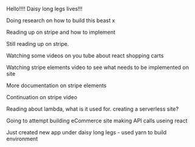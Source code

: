 Hello!!!! Daisy long legs lives!!!

Doing research on how to build this beast x

Reading up on stripe and how to implement

Still reading up on stripe.

Watching some videos on you tube about react shopping carts

Watching stripe elements video to see what needs to be implemented on site

More documentation on stripe elements

Continuation on stripe video

Reading about lambda, what is it used for. creating a serverless site?

Going to attempt building eCommerce site making API calls useing react

Just created new app under daisy long legs - used yarn to build environment
